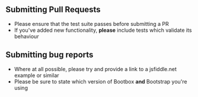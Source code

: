 ## Submitting Pull Requests

* Please ensure that the test suite passes before submitting a PR
* If you've added new functionality, **please** include tests which validate its behaviour

## Submitting bug reports

* Where at all possible, please try and provide a link to a jsfiddle.net example or similar
* Please be sure to state which version of Bootbox **and** Bootstrap you're using
